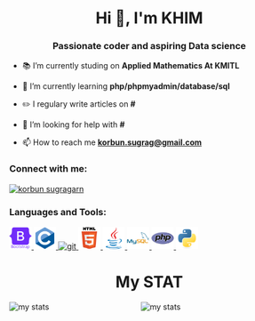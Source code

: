 
<h1 align="center">Hi 👋, I'm KHIM</h1>
<h3 align="center">Passionate coder and aspiring Data science</h3>

- 📚 I’m currently studing on **Applied Mathematics At KMITL**

- 🌱 I’m currently learning **php/phpmyadmin/database/sql**

- ✏️ I regulary write articles on **#**

- 🤝 I’m looking for help with **#**

- 📫 How to reach me **korbun.sugrag@gmail.com**

<h3 align="left">Connect with me:</h3>
<p align="left">
<a href="https://fb.com/korbun sugragarn" target="blank"><img align="center" src="https://raw.githubusercontent.com/rahuldkjain/github-profile-readme-generator/master/src/images/icons/Social/facebook.svg" alt="korbun sugragarn" height="30" width="40" /></a>
</p>

<h3 align="left">Languages and Tools:</h3>
<p align="left"> <a href="https://getbootstrap.com" target="_blank" rel="noreferrer"> <img src="https://raw.githubusercontent.com/devicons/devicon/master/icons/bootstrap/bootstrap-plain-wordmark.svg" alt="bootstrap" width="40" height="40"/> </a> <a href="https://www.cprogramming.com/" target="_blank" rel="noreferrer"> <img src="https://raw.githubusercontent.com/devicons/devicon/master/icons/c/c-original.svg" alt="c" width="40" height="40"/> </a> <a href="https://git-scm.com/" target="_blank" rel="noreferrer"> <img src="https://www.vectorlogo.zone/logos/git-scm/git-scm-icon.svg" alt="git" width="40" height="40"/> </a> <a href="https://www.w3.org/html/" target="_blank" rel="noreferrer"> <img src="https://raw.githubusercontent.com/devicons/devicon/master/icons/html5/html5-original-wordmark.svg" alt="html5" width="40" height="40"/> </a> <a href="https://www.java.com" target="_blank" rel="noreferrer"> <img src="https://raw.githubusercontent.com/devicons/devicon/master/icons/java/java-original.svg" alt="java" width="40" height="40"/> </a> <a href="https://www.mysql.com/" target="_blank" rel="noreferrer"> <img src="https://raw.githubusercontent.com/devicons/devicon/master/icons/mysql/mysql-original-wordmark.svg" alt="mysql" width="40" height="40"/> </a> <a href="https://www.php.net" target="_blank" rel="noreferrer"> <img src="https://raw.githubusercontent.com/devicons/devicon/master/icons/php/php-original.svg" alt="php" width="40" height="40"/> </a> <a href="https://www.python.org" target="_blank" rel="noreferrer"> <img src="https://raw.githubusercontent.com/devicons/devicon/master/icons/python/python-original.svg" alt="python" width="40" height="40"/> </a> </p>


<h1 align="center">My STAT</h1>
<img alt="my stats" align="left" width="47%" height="300" src="https://github-readme-stats.vercel.app/api?username=kmkhim"/>
<img alt="my stats" align="left" width="47%" height="300" src="https://github-readme-stats.vercel.app/api/top-langs/?username=kmkhim"/>

